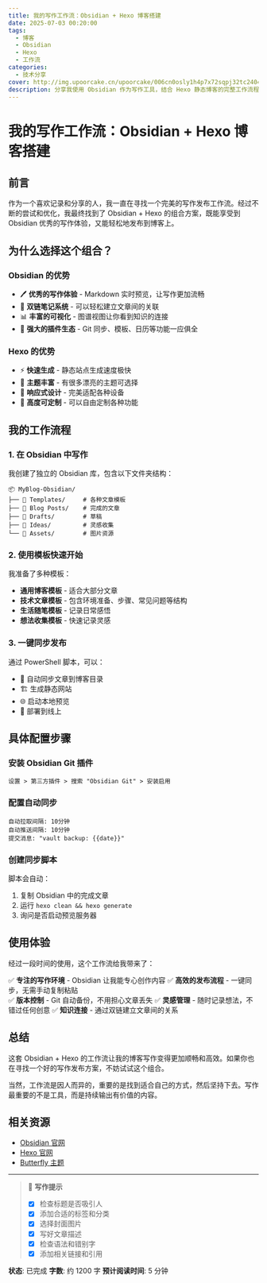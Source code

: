 ```yaml
---
title: 我的写作工作流：Obsidian + Hexo 博客搭建
date: 2025-07-03 00:20:00
tags: 
  - 博客
  - Obsidian
  - Hexo
  - 工作流
categories: 
  - 技术分享
cover: http://img.upoorcake.cn/upoorcake/006cn0osly1h4p7x72sqpj32tc2404qq (1).jpg
description: 分享我使用 Obsidian 作为写作工具，结合 Hexo 静态博客的完整工作流程，让写作和发布变得更加高效。
---
```


# 我的写作工作流：Obsidian + Hexo 博客搭建

## 前言

作为一个喜欢记录和分享的人，我一直在寻找一个完美的写作发布工作流。经过不断的尝试和优化，我最终找到了 Obsidian + Hexo 的组合方案，既能享受到 Obsidian 优秀的写作体验，又能轻松地发布到博客上。

## 为什么选择这个组合？

### Obsidian 的优势
- 🖊️ **优秀的写作体验** - Markdown 实时预览，让写作更加流畅
- 🔗 **双链笔记系统** - 可以轻松建立文章间的关联
- 📊 **丰富的可视化** - 图谱视图让你看到知识的连接
- 🔌 **强大的插件生态** - Git 同步、模板、日历等功能一应俱全

### Hexo 的优势  
- ⚡ **快速生成** - 静态站点生成速度极快
- 🎨 **主题丰富** - 有很多漂亮的主题可选择
- 📱 **响应式设计** - 完美适配各种设备
- 🔧 **高度可定制** - 可以自由定制各种功能

## 我的工作流程

### 1. 在 Obsidian 中写作
我创建了独立的 Obsidian 库，包含以下文件夹结构：
```
📦 MyBlog-Obsidian/
├── 📁 Templates/     # 各种文章模板
├── 📁 Blog Posts/    # 完成的文章
├── 📁 Drafts/        # 草稿
├── 📁 Ideas/         # 灵感收集
└── 📁 Assets/        # 图片资源
```

### 2. 使用模板快速开始
我准备了多种模板：
- **通用博客模板** - 适合大部分文章
- **技术文章模板** - 包含环境准备、步骤、常见问题等结构
- **生活随笔模板** - 记录日常感悟
- **想法收集模板** - 快速记录灵感

### 3. 一键同步发布
通过 PowerShell 脚本，可以：
- 🔄 自动同步文章到博客目录
- 🏗️ 生成静态网站
- 🌐 启动本地预览
- 🚀 部署到线上

## 具体配置步骤

### 安装 Obsidian Git 插件
```
设置 > 第三方插件 > 搜索 "Obsidian Git" > 安装启用
```

### 配置自动同步
```
自动拉取间隔: 10分钟
自动推送间隔: 10分钟  
提交消息: "vault backup: {{date}}"
```

### 创建同步脚本
脚本会自动：
1. 复制 Obsidian 中的完成文章
2. 运行 `hexo clean && hexo generate`
3. 询问是否启动预览服务器

## 使用体验

经过一段时间的使用，这个工作流给我带来了：

✅ **专注的写作环境** - Obsidian 让我能专心创作内容
✅ **高效的发布流程** - 一键同步，无需手动复制粘贴  
✅ **版本控制** - Git 自动备份，不用担心文章丢失
✅ **灵感管理** - 随时记录想法，不错过任何创意
✅ **知识连接** - 通过双链建立文章间的关系

## 总结

这套 Obsidian + Hexo 的工作流让我的博客写作变得更加顺畅和高效。如果你也在寻找一个好的写作发布方案，不妨试试这个组合。

当然，工作流是因人而异的，重要的是找到适合自己的方式，然后坚持下去。写作最重要的不是工具，而是持续输出有价值的内容。

## 相关资源

- [Obsidian 官网](https://obsidian.md/)
- [Hexo 官网](https://hexo.io/)
- [Butterfly 主题](https://butterfly.js.org/)

---

> 📝 **写作提示**
> - [x] 检查标题是否吸引人
> - [x] 添加合适的标签和分类  
> - [x] 选择封面图片
> - [x] 写好文章描述
> - [x] 检查语法和错别字
> - [x] 添加相关链接和引用

**状态**: 已完成
**字数**: 约 1200 字
**预计阅读时间**: 5 分钟
